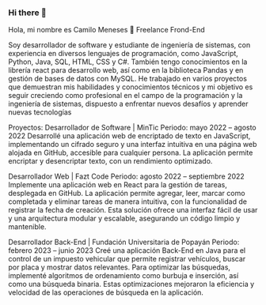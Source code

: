 ### Hi there 👋
Hola, mi nombre es Camilo Meneses 👋
Freelance Frond-End 

Soy desarrollador de software y estudiante de ingeniería de sistemas, con experiencia en diversos lenguajes de programación, como JavaScript, Python, Java, SQL, HTML, CSS y C#. También tengo conocimientos en la librería react para desarrollo web, así como en la biblioteca Pandas y en gestión de bases de datos con MySQL. He trabajado en varios proyectos que demuestran mis habilidades y conocimientos técnicos y mi objetivo es seguir creciendo como profesional en el campo de la programación y la ingeniería de sistemas, dispuesto a enfrentar nuevos desafíos y aprender nuevas tecnologías

Proyectos:
Desarrollador de Software | MinTic
  Periodo: mayo 2022 – agosto 2022
    Desarrollé una aplicación web de encriptado de texto en JavaScript, implementando un cifrado seguro y una interfaz intuitiva      en una página web alojada en GitHub, accesible para cualquier persona. La aplicación permite encriptar y desencriptar texto,      con un rendimiento optimizado.
    
Desarrollador Web | Fazt Code
  Periodo: agosto 2022 – septiembre 2022
    Implemente una aplicación web en React para la gestión de tareas, desplegada en GitHub. La aplicación permite agregar, leer,      marcar como completada y eliminar tareas de manera intuitiva, con la funcionalidad de registrar la fecha de creación. Esta        solución ofrece una interfaz fácil de usar y una arquitectura modular y escalable, asegurando un código limpio y mantenible.
    
Desarrollador Back-End | Fundación Universitaria de Popayán
  Periodo: febrero 2023 – junio 2023
    Creé una aplicación Back-End en Java para el control de un impuesto vehicular que permite registrar vehículos, buscar por         placa y mostrar datos relevantes. Para optimizar las búsquedas, implementé algoritmos de ordenamiento como burbuja e              inserción, así como una búsqueda binaria. Estas optimizaciones mejoraron la eficiencia y velocidad de las operaciones de          búsqueda en la aplicación.
<!--
**AdrianCamilo04/AdrianCamilo04** is a ✨ _special_ ✨ repository because its `README.md` (this file) appears on your GitHub profile.

Here are some ideas to get you started:

- 🔭 I’m currently working on ...
- 🌱 I’m currently learning ...
- 👯 I’m looking to collaborate on ...
- 🤔 I’m looking for help with ...
- 💬 Ask me about ...
- 📫 How to reach me: ...
- 😄 Pronouns: ...
- ⚡ Fun fact: ...
-->

